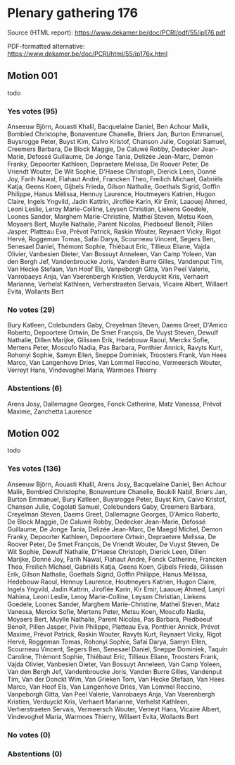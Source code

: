 # Plenary gathering 176

Source (HTML report): https://www.dekamer.be/doc/PCRI/pdf/55/ip176.pdf

PDF-formatted alternative: https://www.dekamer.be/doc/PCRI/html/55/ip176x.html

## Motion 001

todo

### Yes votes (95)

Anseeuw Björn, Aouasti Khalil, Bacquelaine Daniel, Ben Achour Malik, Bombled Christophe, Bonaventure Chanelle, Briers Jan, Burton Emmanuel, Buysrogge Peter, Buyst Kim, Calvo Kristof, Chanson Julie, Cogolati Samuel, Creemers Barbara, De Block Maggie, De Caluwé Robby, Dedecker Jean-Marie, Defossé Guillaume, De Jonge Tania, Delizée Jean-Marc, Demon Franky, Depoorter Kathleen, Depraetere Melissa, De Roover Peter, De Vriendt Wouter, De Wit Sophie, D'Haese Christoph, Dierick Leen, Donné Joy, Farih Nawal, Flahaut André, Francken Theo, Freilich Michael, Gabriëls Katja, Geens Koen, Gijbels Frieda, Gilson Nathalie, Goethals Sigrid, Goffin Philippe, Hanus Mélissa, Hennuy Laurence, Houtmeyers Katrien, Hugon Claire, Ingels Yngvild, Jadin Kattrin, Jiroflée Karin, Kir Emir, Laaouej Ahmed, Leoni Leslie, Leroy Marie-Colline, Leysen Christian, Liekens Goedele, Loones Sander, Marghem Marie-Christine, Matheï Steven, Metsu Koen, Moyaers Bert, Muylle Nathalie, Parent Nicolas, Piedboeuf Benoît, Pillen Jasper, Platteau Eva, Prévot Patrick, Raskin Wouter, Reynaert Vicky, Rigot Hervé, Roggeman Tomas, Safai Darya, Scourneau Vincent, Segers Ben, Senesael Daniel, Thémont Sophie, Thiébaut Eric, Tillieux Eliane, Vajda Olivier, Vanbesien Dieter, Van Bossuyt Anneleen, Van Camp Yoleen, Van den Bergh Jef, Vandenbroucke Joris, Vanden Burre Gilles, Vandenput Tim, Van Hecke Stefaan, Van Hoof Els, Vanpeborgh Gitta, Van Peel Valerie, Vanrobaeys Anja, Van Vaerenbergh Kristien, Verduyckt Kris, Verhaert Marianne, Verhelst Kathleen, Verherstraeten Servais, Vicaire Albert, Willaert Evita, Wollants Bert

### No votes (29)

Bury Katleen, Colebunders Gaby, Creyelman Steven, Daems Greet, D'Amico Roberto, Depoortere Ortwin, De Smet François, De Vuyst Steven, Dewulf Nathalie, Dillen Marijke, Gilissen Erik, Hedebouw Raoul, Merckx Sofie, Mertens Peter, Moscufo Nadia, Pas Barbara, Ponthier Annick, Ravyts Kurt, Rohonyi Sophie, Samyn Ellen, Sneppe Dominiek, Troosters Frank, Van Hees Marco, Van Langenhove Dries, Van Lommel Reccino, Vermeersch Wouter, Verreyt Hans, Vindevoghel Maria, Warmoes Thierry

### Abstentions (6)

Arens Josy, Dallemagne Georges, Fonck Catherine, Matz Vanessa, Prévot Maxime, Zanchetta Laurence


## Motion 002

todo

### Yes votes (136)

Anseeuw Björn, Aouasti Khalil, Arens Josy, Bacquelaine Daniel, Ben Achour Malik, Bombled Christophe, Bonaventure Chanelle, Boukili Nabil, Briers Jan, Burton Emmanuel, Bury Katleen, Buysrogge Peter, Buyst Kim, Calvo Kristof, Chanson Julie, Cogolati Samuel, Colebunders Gaby, Creemers Barbara, Creyelman Steven, Daems Greet, Dallemagne Georges, D'Amico Roberto, De Block Maggie, De Caluwé Robby, Dedecker Jean-Marie, Defossé Guillaume, De Jonge Tania, Delizée Jean-Marc, De Maegd Michel, Demon Franky, Depoorter Kathleen, Depoortere Ortwin, Depraetere Melissa, De Roover Peter, De Smet François, De Vriendt Wouter, De Vuyst Steven, De Wit Sophie, Dewulf Nathalie, D'Haese Christoph, Dierick Leen, Dillen Marijke, Donné Joy, Farih Nawal, Flahaut André, Fonck Catherine, Francken Theo, Freilich Michael, Gabriëls Katja, Geens Koen, Gijbels Frieda, Gilissen Erik, Gilson Nathalie, Goethals Sigrid, Goffin Philippe, Hanus Mélissa, Hedebouw Raoul, Hennuy Laurence, Houtmeyers Katrien, Hugon Claire, Ingels Yngvild, Jadin Kattrin, Jiroflée Karin, Kir Emir, Laaouej Ahmed, Lanjri Nahima, Leoni Leslie, Leroy Marie-Colline, Leysen Christian, Liekens Goedele, Loones Sander, Marghem Marie-Christine, Matheï Steven, Matz Vanessa, Merckx Sofie, Mertens Peter, Metsu Koen, Moscufo Nadia, Moyaers Bert, Muylle Nathalie, Parent Nicolas, Pas Barbara, Piedboeuf Benoît, Pillen Jasper, Pivin Philippe, Platteau Eva, Ponthier Annick, Prévot Maxime, Prévot Patrick, Raskin Wouter, Ravyts Kurt, Reynaert Vicky, Rigot Hervé, Roggeman Tomas, Rohonyi Sophie, Safai Darya, Samyn Ellen, Scourneau Vincent, Segers Ben, Senesael Daniel, Sneppe Dominiek, Taquin Caroline, Thémont Sophie, Thiébaut Eric, Tillieux Eliane, Troosters Frank, Vajda Olivier, Vanbesien Dieter, Van Bossuyt Anneleen, Van Camp Yoleen, Van den Bergh Jef, Vandenbroucke Joris, Vanden Burre Gilles, Vandenput Tim, Van der Donckt Wim, Van Grieken Tom, Van Hecke Stefaan, Van Hees Marco, Van Hoof Els, Van Langenhove Dries, Van Lommel Reccino, Vanpeborgh Gitta, Van Peel Valerie, Vanrobaeys Anja, Van Vaerenbergh Kristien, Verduyckt Kris, Verhaert Marianne, Verhelst Kathleen, Verherstraeten Servais, Vermeersch Wouter, Verreyt Hans, Vicaire Albert, Vindevoghel Maria, Warmoes Thierry, Willaert Evita, Wollants Bert

### No votes (0)



### Abstentions (0)




